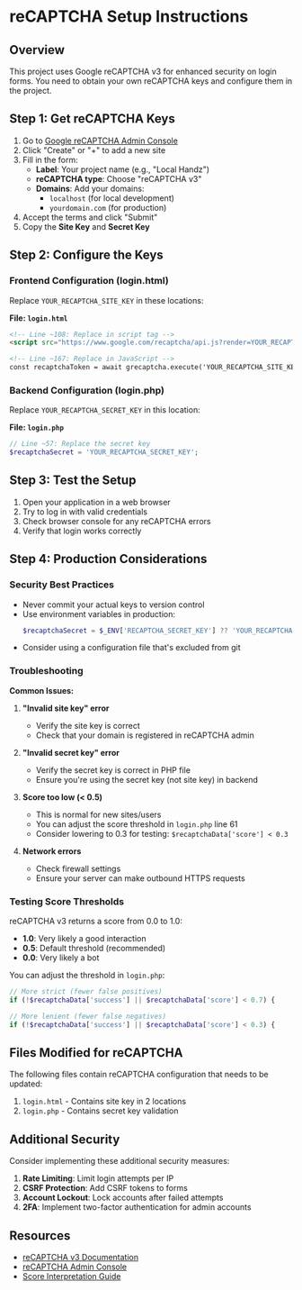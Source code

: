 # reCAPTCHA Setup Instructions

## Overview
This project uses Google reCAPTCHA v3 for enhanced security on login forms. You need to obtain your own reCAPTCHA keys and configure them in the project.

## Step 1: Get reCAPTCHA Keys

1. Go to [Google reCAPTCHA Admin Console](https://www.google.com/recaptcha/admin)
2. Click "Create" or "+" to add a new site
3. Fill in the form:
   - **Label**: Your project name (e.g., "Local Handz")
   - **reCAPTCHA type**: Choose "reCAPTCHA v3"
   - **Domains**: Add your domains:
     - `localhost` (for local development)
     - `yourdomain.com` (for production)
4. Accept the terms and click "Submit"
5. Copy the **Site Key** and **Secret Key**

## Step 2: Configure the Keys

### Frontend Configuration (login.html)

Replace `YOUR_RECAPTCHA_SITE_KEY` in these locations:

**File: `login.html`**
```html
<!-- Line ~108: Replace in script tag -->
<script src="https://www.google.com/recaptcha/api.js?render=YOUR_RECAPTCHA_SITE_KEY"></script>

<!-- Line ~167: Replace in JavaScript -->
const recaptchaToken = await grecaptcha.execute('YOUR_RECAPTCHA_SITE_KEY', { action: 'login' });
```

### Backend Configuration (login.php)

Replace `YOUR_RECAPTCHA_SECRET_KEY` in this location:

**File: `login.php`**
```php
// Line ~57: Replace the secret key
$recaptchaSecret = 'YOUR_RECAPTCHA_SECRET_KEY';
```

## Step 3: Test the Setup

1. Open your application in a web browser
2. Try to log in with valid credentials
3. Check browser console for any reCAPTCHA errors
4. Verify that login works correctly

## Step 4: Production Considerations

### Security Best Practices
- Never commit your actual keys to version control
- Use environment variables in production:
  ```php
  $recaptchaSecret = $_ENV['RECAPTCHA_SECRET_KEY'] ?? 'YOUR_RECAPTCHA_SECRET_KEY';
  ```
- Consider using a configuration file that's excluded from git

### Troubleshooting

**Common Issues:**

1. **"Invalid site key" error**
   - Verify the site key is correct
   - Check that your domain is registered in reCAPTCHA admin

2. **"Invalid secret key" error**
   - Verify the secret key is correct in PHP file
   - Ensure you're using the secret key (not site key) in backend

3. **Score too low (< 0.5)**
   - This is normal for new sites/users
   - You can adjust the score threshold in `login.php` line 61
   - Consider lowering to 0.3 for testing: `$recaptchaData['score'] < 0.3`

4. **Network errors**
   - Check firewall settings
   - Ensure your server can make outbound HTTPS requests

### Testing Score Thresholds

reCAPTCHA v3 returns a score from 0.0 to 1.0:
- **1.0**: Very likely a good interaction
- **0.5**: Default threshold (recommended)
- **0.0**: Very likely a bot

You can adjust the threshold in `login.php`:
```php
// More strict (fewer false positives)
if (!$recaptchaData['success'] || $recaptchaData['score'] < 0.7) {

// More lenient (fewer false negatives)  
if (!$recaptchaData['success'] || $recaptchaData['score'] < 0.3) {
```

## Files Modified for reCAPTCHA

The following files contain reCAPTCHA configuration that needs to be updated:

1. `login.html` - Contains site key in 2 locations
2. `login.php` - Contains secret key validation

## Additional Security

Consider implementing these additional security measures:

1. **Rate Limiting**: Limit login attempts per IP
2. **CSRF Protection**: Add CSRF tokens to forms
3. **Account Lockout**: Lock accounts after failed attempts
4. **2FA**: Implement two-factor authentication for admin accounts

## Resources

- [reCAPTCHA v3 Documentation](https://developers.google.com/recaptcha/docs/v3)
- [reCAPTCHA Admin Console](https://www.google.com/recaptcha/admin)
- [Score Interpretation Guide](https://developers.google.com/recaptcha/docs/v3#interpreting_the_score)

